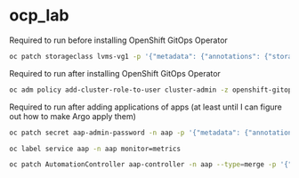 # ocp_lab

Required to run before installing OpenShift GitOps Operator

```bash
oc patch storageclass lvms-vg1 -p '{"metadata": {"annotations": {"storageclass.kubernetes.io/is-default-class": "true"}}}'
```

Required to run after installing OpenShift GitOps Operator

```bash
oc adm policy add-cluster-role-to-user cluster-admin -z openshift-gitops-argocd-application-controller -n openshift-gitops
```

Required to run after adding applications of apps (at least until I can figure out how to make Argo apply them)

```bash
oc patch secret aap-admin-password -n aap -p '{"metadata": {"annotations": {"replicator.v1.mittwald.de/replicate-to": "monitoring"}}}'
```

```bash
oc label service aap -n aap monitor=metrics
```

```bash
oc patch AutomationController aap-controller -n aap --type=merge -p '{"spec": {"extra_settings": [{"metrics_utility_enabled": "true"}]}}'
```
